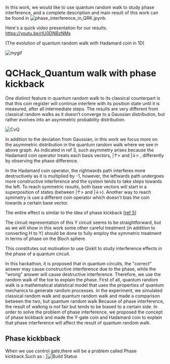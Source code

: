 In this work, we would like to use quantum random walk to study phase interference, and a complete description and main result of this work can be found in ![phase_interference_in_QRK.jpynb](https://github.com/wslu42/QCHack_walkwPhase/blob/main/phase_interference_in_QRK.ipynb).

Here's a quick video presentation for our results.
https://youtu.be/rlU0DNBzNMs

(The evolution of quantum random walk with Hadamard coin in 1D)

![mygif](https://user-images.githubusercontent.com/29524895/114307270-df84b200-9aac-11eb-9a89-21b3595e8328.gif)

# QCHack_Quantum walk with phase kickback

One distinct feature in quantum random walk to its classical counterpart is that this coin register will continue interfere with its position state until it is measured, after all intermediate steps. The results are very different from classical random walks as it doesn’t converge to a Gaussian distribution, but rather evolves into an asymmetric probability distribution.

![CvQ](https://user-images.githubusercontent.com/29524895/114307395-6cc80680-9aad-11eb-8b76-9422735df91b.png)

In addition to the deviation from Gaussian, in this work we focus more on the asymmetric distribution in the quantum random walk where we see in above graph. As indicated in ref 3, such asymmetry arises because the Hadamard coin operator treats each basis vectors, |↑> and |↓> , differently by observing the phase difference.

In the Hadamard coin operator, the rightwards path interferes more destructively as it is multiplied by -1, however, the leftwards path undergoes more constructive interference and the system tends to take steps towards the left. To reach symmetric results, both base vectors will start in a superposition of states (between |↑> and |↓>). Another way to reach symmetry is use a different coin operator which doesn’t bias the coin towards a certain base vector.

The entire effect is similar to the idea of phase kickback [[ref 5](https://qiskit.org/textbook/ch-gates/phase-kickback.html)]

The circuit representation of this Y circuit seems to be straightforward, but as we will show in this work some other careful treatment (in addition to converting H to Y) should be done to fully employ the symmetric treatment in terms of phase on the Bloch sphere.

This constitutes out motivation to use Qiskit to study interference effects in the phase of a quantum circuit.

In this hackathon, it is proposed that in quantum circuits, the "correct" answer may cause constructive interference due to the phase, while the "wrong" answer will cause destructive interference. Therefore, we use the random walk of the toe to explain the phase. First of all, quantum random walk is a mathematical statistical model that uses the properties of quantum mechanics to generate random processes. In the experiment, we simulated classical random walk and quantum random walk and made a comparison between the two, but quantum random walk Because of phase interference, the result of walking is not fair but tends to be biased to a certain side. In order to solve the problem of phase interference, we proposed the concept of phase kickback and made the Y-gate coin and Hadamard coin to explain that phase interference will affect the result of quantum random walk.

## Phase kickbback

When we use control gate,there will be a problem called Phase kickback.Such as :
[![Build Status](https://miro.medium.com/max/875/1*XbUpprATbTvB_nGyZfcU1A.png)

